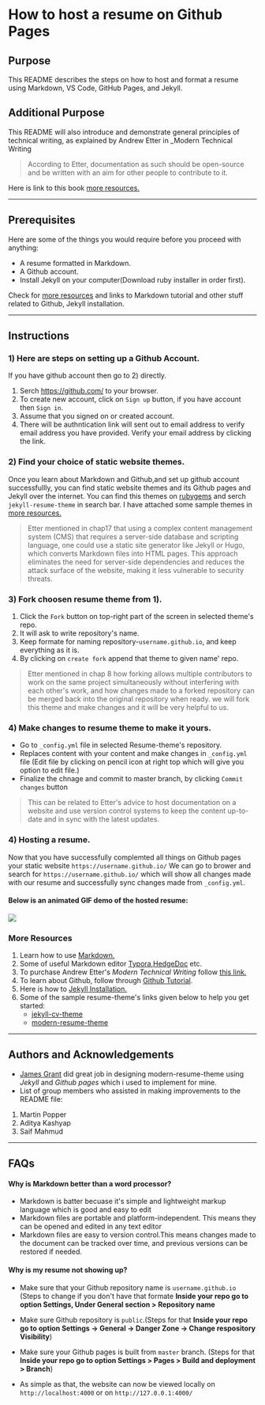 

# How to host a resume on Github Pages
## Purpose
This README describes the steps on how to host and format a resume using Markdown, VS Code, GitHub Pages, and Jekyll.

## Additional Purpose
This README will also introduce and demonstrate general principles of technical writing, as explained by Andrew Etter in _Modern Technical Writing

> According to Etter, documentation as such should be open-source and be written with an aim for other people to contribute to it.

Here is link to this book  [more resources.](#more-resources)

---

## Prerequisites
Here are some of the things you would require before you proceed with anything:
- A resume formatted in Markdown.
- A Github account.
- Install Jekyll on your computer(Download ruby installer in order first).

Check for [more resources](#more-resources) and links to Markdown tutorial and other stuff related to Github, Jekyll installation.

---

## Instructions
### 1) Here are steps on setting up a Github Account.
If you have github account then go to 2) directly. 
  1. Serch <https://github.com/> to your browser.
  2. To create new account, click on `Sign up` button, if you have account then `Sign in`.
  3. Assume that you signed on or created account.
  4. There will be authntication link will sent out to email address to verify email address you have provided. Verify your email address by clicking the link.
 
### 2) Find your choice of static website themes.
Once you learn about Markdown and Github,and set up github account successfullly, you can find static website themes and its Github pages and Jekyll over the internet.
You can find this themes on [rubygems](https://rubygems.org) and serch `jekyll-resume-theme` in search bar.
I have attached some sample themes in [more resources.](#more-resources)

> Etter mentioned in chap17 that using a complex content management system (CMS) that requires a server-side database and scripting language, one could use a static site generator like Jekyll or Hugo, which converts Markdown files into HTML pages. This approach eliminates the need for server-side dependencies and reduces the attack surface of the website, making it less vulnerable to security threats.

### 3) Fork choosen resume theme from 1).

  1.  Click the `Fork` button on top-right part of the screen in selected theme's repo.  
  2.  It will ask to write repository's name.
  3.  Keep formate for naming repository-`username.github.io`, and keep everything as it is.
  4.  By clicking on `create fork` append that theme to given name' repo.
  
  > Etter mentioned in chap 8 how forking allows multiple contributors to work on the same project simultaneously without interfering with each other's work, and how changes made to a forked repository can be merged back into the original repository when ready. we will fork this theme and make changes and it will be very helpful to us.

### 4) Make changes to resume theme to make it yours.

- Go to `_config.yml` file in selected Resume-theme's repository. 
- Replaces content with your content and make changes in `_config.yml` file (Edit file by clicking on pencil icon at right top which will give you option to edit file.)   
-  Finalize the chnage and commit to master branch, by clicking `Commit changes` button

> This can be related to Etter's advice to host documentation on a website and use version control systems to keep the content up-to-date and in sync with the latest updates.

### 4) Hosting a resume.
Now that you have successfully complemted all things on Github pages your static website `https://username.github.io/`
We can go to brower and search for `https://username.github.io/` which will show all changes made with our resume and successfully sync changes made from `_config.yml`.

#### Below is an animated GIF demo of the hosted resume:

![](./images/demo(1).gif)


### More Resources
1. Learn how to use [Markdown.](https://www.markdowntutorial.com/)
2. Some of useful Markdown editor [Typora](https://typora.io/),[HedgeDoc](https://hedgedoc.org/) etc.
3. To purchase Andrew Etter's _Modern Technical Writing_ follow [this link.](https://www.amazon.ca/Modern-Technical-Writing-Introduction-Documentation-ebook/dp/B01A2QL9SS)
4. To learn about Github, follow through [Github Tutorial](https://docs.github.com/en).
5. Here is how to [Jekyll Installation.](https://jekyllrb.com/docs/)
6. Some of the sample resume-theme's links given below to help you get started:
   - [jekyll-cv-theme](https://github.com/aleksnyder/jekyll-cv)
   - [modern-resume-theme](https://github.com/sproogen/modern-resume-theme)

---

## Authors and Acknowledgements
- [James Grant](https://github.com/sproogen/modern-resume-theme) did great job in designing modern-resume-theme using _Jekyll_ and _Github pages_ which i used to implement for mine.
- List of group members who assisted in making improvements to the README file: 
 1. Martin Popper
 2. Aditya Kashyap
 3. Saif Mahmud

---
## FAQs 

#### Why is Markdown better than a word processor?
- Markdown is batter becuase it's simple and lightweight markup language which is good and easy to edit 
- Markdown files are portable and platform-independent. This means they can be opened and edited in any text editor
- Markdown files are easy to version control.This means changes made to the document can be tracked over time, and previous versions can be restored if needed.

#### Why is my resume not showing up?
- Make sure that your Github repository name is `username.github.io` (Steps to change if you don't have that formate **Inside your repo go to option Settings, Under General section > Repository name**
- Make sure Github repository is `public`.(Steps for that **Inside your repo go to option Settings -> General -> Danger Zone -> Change respository Visibility**)
- Make sure your Github pages is built from `master` branch. (Steps for that **Inside your repo go to option Settings > Pages > Build and deployment > Branch**)




- As simple as that, the website can now be viewed locally on `http://localhost:4000` or on `http://127.0.0.1:4000/`
